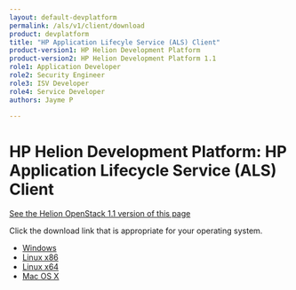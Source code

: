 ```yaml
---
layout: default-devplatform
permalink: /als/v1/client/download
product: devplatform
title: "HP Application Lifecyle Service (ALS) Client"
product-version1: HP Helion Development Platform
product-version2: HP Helion Development Platform 1.1
role1: Application Developer
role2: Security Engineer
role3: ISV Developer 
role4: Service Developer
authors: Jayme P

---
```

<!--PUBLISHED-->
# HP Helion Development Platform: HP Application Lifecycle Service (ALS) Client
[See the Helion OpenStack 1.1 version of this page](/helion/devplatform/1.1/als/client/download)

Click the download link that is appropriate for your operating system.

* [Windows](http://g7743e0143085e2793a5aef95989b09ea.cdn.hpcloudsvc.com/helion-1.0.1-win32-ix86.zip)
* [Linux x86](http://g7743e0143085e2793a5aef95989b09ea.cdn.hpcloudsvc.com/helion-1.0.1-linux-glibc2.3-ix86.zip)
* [Linux x64](http://g7743e0143085e2793a5aef95989b09ea.cdn.hpcloudsvc.com/helion-1.0.1-linux-glibc2.3-x86_64.zip)
* [Mac OS X](http://g7743e0143085e2793a5aef95989b09ea.cdn.hpcloudsvc.com/helion-1.0.1-macosx10.5-i386-x86_64.zip)
